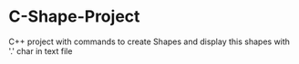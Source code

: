 # C-Shape-Project
C++ project with commands to create Shapes and display this shapes with '.' char in text file 
